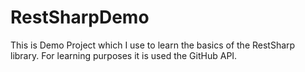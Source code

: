 # RestSharpDemo
This is Demo Project which I use to learn the basics of the RestSharp library. 
For learning purposes it is used the GitHub API. 

